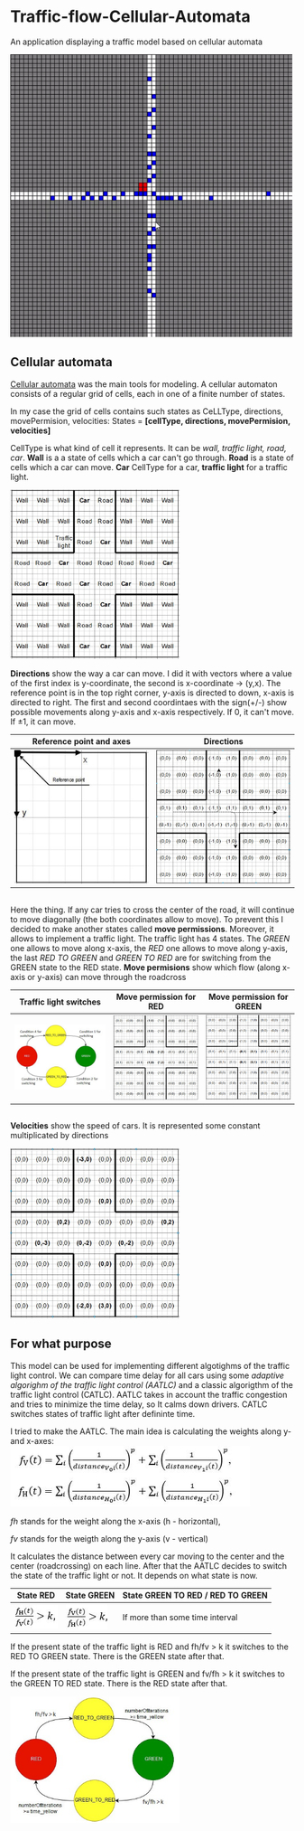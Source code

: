 # Traffic-flow-Cellular-Automata
An application displaying a traffic model based on cellular automata

   


<img src="images/How.gif" width="500" title="How it looks like">




## <h2>Cellular automata</h2>
  
  
[Cellular automata](https://en.wikipedia.org/wiki/Cellular_automaton) was the main tools for modeling.
A cellular automaton consists of a regular grid of cells, each in one of a finite number of states.

In my case the grid of cells contains such states as CeLLType, directions, movePermision, velocities:
States = **[cellType, directions, movePermision, velocities]**

CellType is what kind of cell it represents. It can be *wall, traffic light, road, car*. **Wall** is a a state of cells which a car can't go through.
**Road** is a state of cells which a car can move. **Car** CellType for a car, **traffic light** for a traffic light.

<img src="images/CellType.jpg" width="300">

**Directions** show the way a car can move. I did it with vectors where a value of the first index is y-coordinate, the second is x-coordinate -> (y,x). The reference point is in the top right corner, y-axis is directed to down, x-axis is directed to right. 
The first and second coordintaes with the sign(+/-) show possible movements along y-axis and x-axis respectively. If 0, it can't move. If ±1, it can move. 

Reference point and axes | Directions
-------------------------|-----------
<img src="images/ReferencePoint.JPG" width=300> | <img src="images/Directions.jpg" width="300">

##
Here the thing. If any car tries to cross the center of the road, it will continue to move diagonally (the both coordinates allow to move). To prevent this I decided to make another states called **move permissions**. Moreover, it allows to implement a traffic light. 
The traffic light has 4 states. The *GREEN* one allows to move along x-axis, the *RED* one allows to move along y-axis, the last *RED TO GREEN* and *GREEN TO RED* are for switching from the GREEN state to the RED state. 
**Move permisions** show which flow (along x-axis or y-axis) can move through the roadcross 

Traffic light switches | Move permission for RED | Move permission for GREEN
-----------------------|-------------------------|--------------------------
<img src="images/TrafficLight.JPG" width=300> | <img src="images/movePerRed.jpg" width=250> | <img src="images/movePerGreen.jpg" width=250> 

##
**Velocities** show the speed of cars. It is represented some constant multiplicated by directions

<img src="images/velocities.jpg" width=300> 


## <h2>For what purpose</h2>

This model can be used for implementing different algotighms of the traffic light control. We can compare time delay for all cars using some *adaptive algorighm of the traffic light control (AATLC)* and a classic algorigthm of the traffic light control (CATLC). AATLC takes in account the traffic congestion and tries to minimize the time delay, so It calms down drivers. CATLC switches states of traffic light after defininte time.

I tried to make the AATLC. The main idea is calculating the weights along y- and x-axes:
<img src="images/formula.JPG">

*fh* stands for the weight along the x-axis (h - horizontal),

*fv* stands for the weigth along the y-axis (v - vertical)

It calculates the distance between every car moving to the center and the center (roadcrossing)  on each line. 
After that the AATLC decides to switch the state of the traffic light or not. It depends on what state is now.

State RED | State GREEN | State GREEN TO RED / RED TO GREEN
----------|-------------|----------------------------------
 <img src="images/switchRed.JPG"> | <img src="images/switchGreen.JPG"> | If more than some time interval

If the present state of the traffic light is RED and fh/fv > k it switches to the RED TO GREEN state. There is the GREEN state after that.

If the present state of the traffic light is GREEN and fv/fh > k it switches to the GREEN TO RED state. There is the RED state after that.

<img src="images/adaptive.jpg" width="300">

